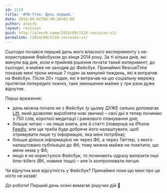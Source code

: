 ```yaml
---
id: 2119
title: '#FB-free. День перший.'
date: 2014-09-01T04:40:26+02:00
author: alexrb
layout: revision
guid: http://alexrb.name/2014/09/2116-revision-v1/
permalink: /2014/09/2116-revision-v1/
---
```

Сьогодні почався перший день мого власного експерименту з не-користування Фейсбуком до кінця 2014 року. За ті кілька днів, які минули від дня, коли я прийняв рішення почати такий екперимент, до сьогодні, я майже не заходив до Фейсбук. Принаймні RescueTime показав мені трохи менше 7 годин за минулий тиждень, які я витратив на Фейсбук. Після 20+ годин, які я витрачав на цю соціальну мережу протягом попередніх тижніх, таке зменшення майже у три рази дуже відчутне.

Перші враження:

  * день можна почати не з Фейсбук (у цьому ДУЖЕ сильно допомагає [Lift](https://www.lift.do/app), який дозволяє виробляти нові звички) &#8211; свої дні я тепер починаю з 750 слів, короткої медитації і ранкового планування дня;
  * більше читаю &#8211; не лише книги, але й статті (повернув на iPhone [Feedly](http://www.feedly.com/home#my), але ще треба буде добряче його налаштувати, щоб отримувати лише ту інформацію, яка мені потрібна);
  * більше ділюся інформацією не через Фб, а через Твіттер, з якого налаштовано публікацію до Фб, тому можна майже не помітити, що мене нема у Фб;
  * якщо я не користуюся Фейсбук, то починають одразу вилазити інші time-killers (ВК, новини тощо) &#8211; але їх контролювати легше.

Чи відчутна моя відсутність у Фейсбук? Принаймні поки що мені про це ніхто не казав!

До роботи! Перший день осені вимагає рішучих дій 🙂